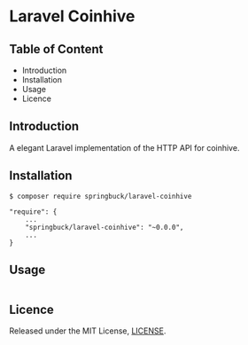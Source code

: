 # Laravel Coinhive

## Table of Content

* Introduction
* Installation
* Usage
* Licence

## Introduction

A elegant Laravel implementation of the HTTP API for coinhive.

## Installation

```
$ composer require springbuck/laravel-coinhive

"require": {
    ...
    "springbuck/laravel-coinhive": "~0.0.0",
    ...
}
```

## Usage

```
```

## Licence
Released under the MIT License, [LICENSE](LICENSE).